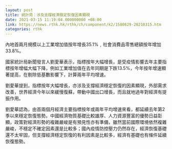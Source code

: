 ```yaml
---
layout: post
title: 統計局：涉及支撐經濟穩定恢復因素顯現
date: 2021-03-15 11:19:04.000000000 +08:00
link: https://news.rthk.hk/rthk/ch/component/k2/1580629-20210315.htm
categories: rthk
---
```


內地首兩月規模以上工業增加值按年增長35.1%﹐社會消費品零售總額按年增加33.8%。

國家統計局新聞發言人劉愛華表示，指標按年大幅增長，是受疫情影響去年主要指標按年增幅大幅下降，例如工業增加值在去年同期是下跌13.5%，今年按年增速顯著提高，在剔除低基數影響下，計算兩年平均增速。

劉愛華提到，指標按年大幅增長，亦涉及支撐經濟穩定恢復的因素顯現，外部需求改善，世界經濟今年以來緩慢復蘇，帶動中國出口增長，而且就地過年對經濟有提振作用。

劉愛華認為，由首兩個月經濟主要指標按年或兩年平均增速來看，都延續去年第2季以來穩定恢復態勢。中國經濟物質基礎比較雄厚、人力資源豐富的優勢日益彰顯，政策對經濟形勢的複雜嚴峻是有預見性亦有準備，雖然當前國際環境依然複雜嚴峻，不穩定不確定因素還是比較多；國內疫情防控壓力仍然存在，經濟恢復基礎還不太牢固，但支撐經濟穩定恢復的有利因素是比較多，經濟有基礎也有條件延續恢復態勢。
